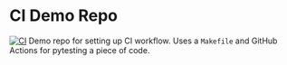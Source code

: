# CI Demo Repo
[![CI](https://github.com/moritzwilksch/CI-demo-repo/actions/workflows/main.yml/badge.svg)](https://github.com/moritzwilksch/CI-demo-repo/actions/workflows/main.yml)
Demo repo for setting up CI workflow. Uses a `Makefile` and GitHub Actions for pytesting a piece of code.
